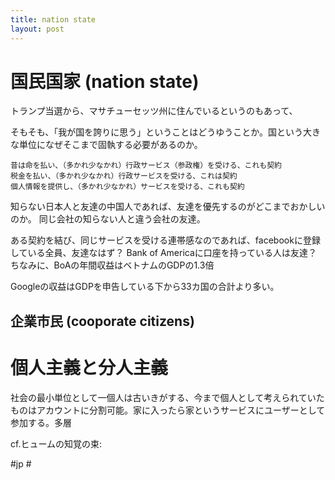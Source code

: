 ```yaml
---
title: nation state
layout: post
---
```


# 国民国家 (nation state)

トランプ当選から、マサチューセッツ州に住んでいるというのもあって、



そもそも、「我が国を誇りに思う」ということはどうゆうことか。国という大きな単位になぜそこまで固執する必要があるのか。

	昔は命を払い、（多かれ少なかれ）行政サービス（参政権）を受ける、これも契約
	税金を払い、（多かれ少なかれ）行政サービスを受ける、これは契約
	個人情報を提供し、（多かれ少なかれ）サービスを受ける、これも契約

知らない日本人と友達の中国人であれば、友達を優先するのがどこまでおかしいのか。
同じ会社の知らない人と違う会社の友達。

ある契約を結び、同じサービスを受ける連帯感なのであれば、facebookに登録している全員、友達なはず？
Bank of Americaに口座を持っている人は友達？ちなみに、BoAの年間収益はベトナムのGDPの1.3倍

Googleの収益はGDPを申告している下から33カ国の合計より多い。

## 企業市民 (cooporate citizens)


# 個人主義と分人主義
社会の最小単位として一個人は古いきがする、今まで個人として考えられていたものはアカウントに分割可能。家に入ったら家というサービスにユーザーとして参加する。多層

cf.ヒュームの知覚の束:

#jp # 
